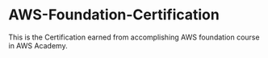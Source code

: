 # AWS-Foundation-Certification
This is the Certification earned from accomplishing AWS foundation course in AWS Academy.
